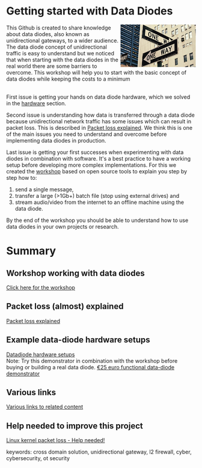 # Getting started with Data Diodes

<img align="right" width="200" src="img/street_sign_one_way-source_wallpaperflare.jpg">
This Github is created to share knowledge about data diodes, also known as unidirectional gateways, to a wider audience. The data diode concept of unidirectional traffic is easy to understand but we noticed that when starting with the data diodes in the real world there are some barriers to overcome. This workshop will help you to start with the basic concept of data diodes while keeping the costs to a minimum<br><br> 


First issue is getting your hands on data diode hardware, which we solved in the [hardware](datadiode_hardware_setups.md) section.


Second issue is understanding how data is transferred through a data diode because unidirectional network traffic has some issues which can result in packet loss. This is described in [Packet loss explained](packetloss_explained.md). We think this is one of the main issues you need to understand and overcome before implementing data diodes in production.

Last issue is getting your first successes when experimenting with data diodes in combination with software. It's a best practice to have a working setup before developing more complex implementations. For this we created the [workshop](workshop/readme.md) based on open source tools to explain you step by step how to: <br> 
1) send a single message, <br>
2) transfer a large (>1Gb+) batch file (stop using external drives) and <br>
3) stream audio/video from the internet to an offline machine using the data diode.

By the end of the workshop you should be able to understand how to use data diodes in your own projects or research.

# Summary 

## Workshop working with data diodes
[Click here for the workshop](workshop/readme.md)

## Packet loss (almost) explained
[Packet loss explained](packetloss_explained.md)

## Example data-diode hardware setups
[Datadiode hardware setups](datadiode_hardware_setups.md) <br>
Note: Try this demonstrator in combination with the workshop before buying or building a real data diode. [€25 euro functional data-diode demonstrator](https://github.com/Vrolijk/OSDD/blob/main/examples/25_euro_data-diode_demonstator.md) 

## Various links 
[Various links to related content](external_content.md)

## Help needed to improve this project
[Linux kernel packet loss - Help needed!](https://github.com/Vrolijk/OSDD/issues/6)

keywords: cross domain solution, unidirectional gateway, l2 firewall, cyber, cybersecurity, ot security
